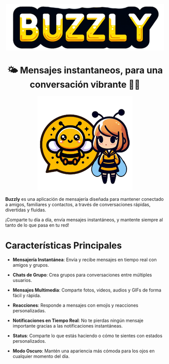 <p align="center">
    <img src="public/src/img/logo/texto/2-1024.png" width=500>
</p>

<h1 align="center">
 🌤️ Mensajes instantaneos, para una conversación vibrante 🐝🐝
</h1>

<p align="center">
    <img src="public/src/img/logo/2-1024.png" width=300>
</p>

**Buzzly** es una aplicación de mensajería diseñada para mantener conectado a amigos, familiares y contactos, a través de conversaciones rápidas, divertidas y fluidas.

¡Comparte tu día a día, envía mensajes instantáneos, y mantente siempre al tanto de lo que pasa en tu red!

<h1>
    Características Principales
</h1>

- **Mensajería Instantánea**: Envía y recibe mensajes en tiempo real con amigos y grupos.

- **Chats de Grupo**: Crea grupos para conversaciones entre múltiples usuarios.

- **Mensajes Multimedia**: Comparte fotos, videos, audios y GIFs de forma fácil y rápida.

- **Reacciones**: Responde a mensajes con emojis y reacciones personalizadas.

- **Notificaciones en Tiempo Real**: No te pierdas ningún mensaje importante gracias a las notificaciones instantáneas.

- **Status**: Comparte lo que estás haciendo o cómo te sientes con estados personalizados.

- **Modo Oscuro**: Mantén una apariencia más cómoda para los ojos en cualquier momento del día.
